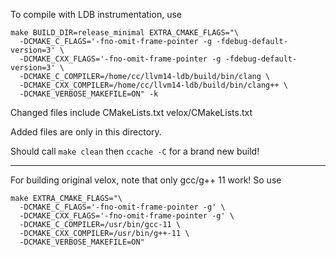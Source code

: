 To compile with LDB instrumentation, use
```
make BUILD_DIR=release_minimal EXTRA_CMAKE_FLAGS="\
  -DCMAKE_C_FLAGS='-fno-omit-frame-pointer -g -fdebug-default-version=3' \
  -DCMAKE_CXX_FLAGS='-fno-omit-frame-pointer -g -fdebug-default-version=3' \
  -DCMAKE_C_COMPILER=/home/cc/llvm14-ldb/build/bin/clang \
  -DCMAKE_CXX_COMPILER=/home/cc/llvm14-ldb/build/bin/clang++ \
  -DCMAKE_VERBOSE_MAKEFILE=ON" -k
```

Changed files include
CMakeLists.txt
velox/CMakeLists.txt

Added files are only in this directory.

Should call `make clean` then `ccache -C` for a brand new build!


---

For building original velox, note that only gcc/g++ 11 work! So use
```
make EXTRA_CMAKE_FLAGS="\
  -DCMAKE_C_FLAGS='-fno-omit-frame-pointer -g' \
  -DCMAKE_CXX_FLAGS='-fno-omit-frame-pointer -g' \
  -DCMAKE_C_COMPILER=/usr/bin/gcc-11 \
  -DCMAKE_CXX_COMPILER=/usr/bin/g++-11 \
  -DCMAKE_VERBOSE_MAKEFILE=ON"
```